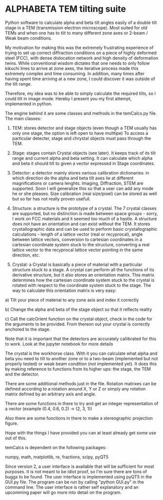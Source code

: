 # ALPHABETA TEM tilting suite

Python software to calculate alpha and beta tilt angles easily of a double tilt stage in a TEM (transmission electron microscope). Most suited for old TEMs and when one has to tilt to many different zone axes or 2-beam / Weak beam conditions.

My motivation for making this was the extremely frustrating experience of trying to set up correct
diffraction conditions on a piece of highly deformed steel (FCC), with dense dislocation network and
high density of deformation twins. While conventional wisdom dictates that one needs to only follow
kikuchi lines to arrive at zone axes, the iterative process made this extremely complex and time consuming.
In addition, many times after having spent time arriving at a new zone, I could discover it was outside of the tilt range.

Therefore, my idea was to be able to simply calculate the required tilts, so I could tilt in image mode.
Hereby I present you my first attempt, implemented in python.

The engine behind it are some classes and methods in the temCalcs.py file.
The main classes:

1) TEM: stores detector and stage objects (even though a TEM usually has only one stage, the option is left open to have multtipe)
To access a particular detecter, stage and chrystal objects must pass through the TEM.

2) Stage: stages contain Crystal objects (see later). It keeps track of its tilt range and current alpha and beta
setting. It can calculate which alpha and beta it should tilt to given a vector expressed in Stage coordinates.

3) Detector: a detector mainly stores various calibration dictionaries: in which direction do the alpha and beta
tilt axes lie at different magnifications or camera lenghts. Imaging, Diffraction, STEM are supported. Soon I will
generalize this so that a user can add any mode he or she pleases. Size calibration (real size/pixel) can be 
stored as well but so far has not really proven usefull.

4) Structure: a structure is the prototype of a crystal. The 7 crystal classes are supported, but no distinction
is made between space groups - sorry, I work on FCC materials and it seemed too much of a hastle. A structure
does not have an orientation and can exist without the TEM. It stores crystallographic data and can be used to 
perform basic crystallographic calculations - length of a lattice vector (real or recyprocal), angle between 
lattice vectors, conversion to cartesian coordinates in a cartesian coordinate system stuck to the structure,
converting a real lattice vector to the recyprocal lattice vector pointing in the same direction, etc.

5) Crystal: a Crystal is basically a piece of material with a particular structure stuck to a stage.
A crystal can perform all the functions of its derivative structure, but it also stores an orientation matrix.
This matrix determines how the cartesian coordinate system stuck to the crystal is rotated with respect to
the coordinate system stuck to the stage. The way to calculate this orientation matrix is very easy:
 
 a) Tilt your piece of material to any zone axis and index it correctly
 
 b) Change the alpha and beta of the stage object so that it reflects reality
 
 c) Call the calcOrient function on the crystal object, check in the code for the arguments to be provided.
 From thereon out your crystal is correctly anchored to the stage.
 
 Note that it is important that the detectors are accurately callibrated for this to work. Look at the jupyter notebook
 for more details
 
 The crystal is the workhorse class. With it you can calculate what alpha and beta you need to tilt to another zone
 or to a two-beam (implemented but not properly tested) or weak beam condition (not implemented yet). It does this by making reference to functions from its higher ups: the stage, the TEM and the detector.
 
 There are some additional methods just in the file. Rotation matrixes can be defined according to a rotation around X, Y or Z
 or simply any rotation matrix defined by an arbitrary axis and angle.
 
 There are some functions in there to try and get an integer representation of a vector (example (0.4, 0.6, 0.2) -> (2, 3, 1))
 
 Also there are some functions in there to make a stereographic projection figure.
 
 Hope with the things I have provided you can at least already get some use out of this.
 
 temCalcs is dependent on the following packages:
 
 numpy, math, matplotlib, re,  fractions, scipy, pyQT5
 
 Since version 2, a user interface is available that will be sufficient for most purposes. It is not meant to be idiot proof, so I'm sure there are tons of buggs to be found. The user interface is implemented using pyQT5 in the GUI.py file. The program can be run by calling "python GUI.py" in the command line. The user interface is rather self explanatory and an upcomming paper will go more into detail on the program.
